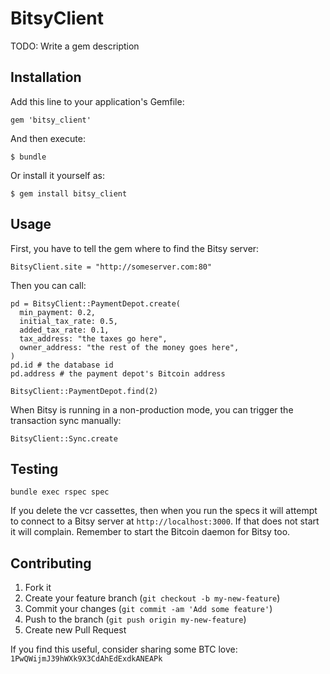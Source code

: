 # BitsyClient

TODO: Write a gem description

## Installation

Add this line to your application's Gemfile:

    gem 'bitsy_client'

And then execute:

    $ bundle

Or install it yourself as:

    $ gem install bitsy_client

## Usage

First, you have to tell the gem where to find the Bitsy server:

    BitsyClient.site = "http://someserver.com:80"

Then you can call:

    pd = BitsyClient::PaymentDepot.create(
      min_payment: 0.2,
      initial_tax_rate: 0.5,
      added_tax_rate: 0.1,
      tax_address: "the taxes go here",
      owner_address: "the rest of the money goes here",
    )
    pd.id # the database id
    pd.address # the payment depot's Bitcoin address

    BitsyClient::PaymentDepot.find(2)

When Bitsy is running in a non-production mode, you can trigger the transaction sync manually:

    BitsyClient::Sync.create

## Testing

    bundle exec rspec spec

If you delete the vcr cassettes, then when you run the specs it will attempt to connect to a Bitsy server at `http://localhost:3000`. If that does not start it will complain. Remember to start the Bitcoin daemon for Bitsy too.

## Contributing

1. Fork it
2. Create your feature branch (`git checkout -b my-new-feature`)
3. Commit your changes (`git commit -am 'Add some feature'`)
4. Push to the branch (`git push origin my-new-feature`)
5. Create new Pull Request

If you find this useful, consider sharing some BTC love: `1PwQWijmJ39hWXk9X3CdAhEdExdkANEAPk`
